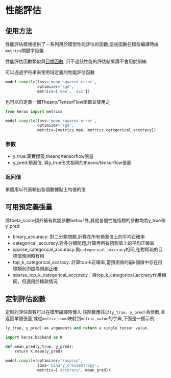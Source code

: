 # 性能評估

## 使用方法

性能評估模塊提供了一系列用於模型性能評估的函數,這些函數在模型編譯時由`metrics`關鍵字設置

性能評估函數類似與[目標函數](objectives.md), 只不過該性能的評估結果講不會用於訓練.

可以通過字符串來使用域定義的性能評估函數
```python
model.compile(loss='mean_squared_error',
              optimizer='sgd',
              metrics=['mae', 'acc'])
```
也可以自定義一個Theano/TensorFlow函數並使用之
```python
from keras import metrics

model.compile(loss='mean_squared_error',
              optimizer='sgd',
              metrics=[metrics.mae, metrics.categorical_accuracy])
```
### 參數

* y_true:真實標籤,theano/tensorflow張量
* y_pred:預測值, 與y_true形式相同的theano/tensorflow張量

### 返回值

單個用以代表輸出各個數據點上均值的值

## 可用預定義張量

除fbeta_score額外擁有默認參數beta=1外,其他各個性能指標的參數均為y_true和y_pred

* binary_accuracy: 對二分類問題,計算在所有預測值上的平均正確率
* categorical_accuracy:對多分類問題,計算再所有預測值上的平均正確率
* sparse_categorical_accuracy:與`categorical_accuracy`相同,在對稀疏的目標值預測時有用
* top_k_categorical_accracy: 計算top-k正確率,當預測值的前k個值中存在目標類別即認為預測正確
* sparse_top_k_categorical_accuracy：與top_k_categorical_accracy作用相同，但適用於稀疏情況

## 定制評估函數

定制的評估函數可以在模型編譯時傳入,該函數應該以`(y_true, y_pred)`為參數,並返回單個張量,或從`metric_name`映射到`metric_value`的字典,下面是一個示例:

```python
(y_true, y_pred) as arguments and return a single tensor value.

import keras.backend as K

def mean_pred(y_true, y_pred):
    return K.mean(y_pred)

model.compile(optimizer='rmsprop',
              loss='binary_crossentropy',
              metrics=['accuracy', mean_pred])

```